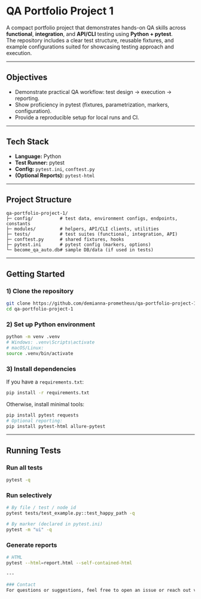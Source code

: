 # QA Portfolio Project 1

A compact portfolio project that demonstrates hands-on QA skills across **functional**, **integration**, and **API/CLI** testing using **Python + pytest**.  
The repository includes a clear test structure, reusable fixtures, and example configurations suited for showcasing testing approach and execution.

---

## Objectives
- Demonstrate practical QA workflow: test design → execution → reporting.
- Show proficiency in pytest (fixtures, parametrization, markers, configuration).
- Provide a reproducible setup for local runs and CI.

---

## Tech Stack
- **Language:** Python  
- **Test Runner:** pytest  
- **Config:** `pytest.ini`, `conftest.py`  
- **(Optional Reports):** `pytest-html`

---

## Project Structure
```
qa-portfolio-project-1/
├─ config/          # test data, environment configs, endpoints, constants
├─ modules/         # helpers, API/CLI clients, utilities
├─ tests/           # test suites (functional, integration, API)
├─ conftest.py      # shared fixtures, hooks
├─ pytest.ini       # pytest config (markers, options)
└─ become_qa_auto.db# sample DB/data (if used in tests)
```

---

## Getting Started

### 1) Clone the repository
```bash
git clone https://github.com/demianna-prometheus/qa-portfolio-project-1.git
cd qa-portfolio-project-1
```

### 2) Set up Python environment
```bash
python -m venv .venv
# Windows: .venv\Scripts\activate
# macOS/Linux:
source .venv/bin/activate
```

### 3) Install dependencies
If you have a `requirements.txt`:
```bash
pip install -r requirements.txt
```

Otherwise, install minimal tools:
```bash
pip install pytest requests
# Optional reporting:
pip install pytest-html allure-pytest
```

---

## Running Tests

### Run all tests
```bash
pytest -q
```

### Run selectively
```bash
# By file / test / node id
pytest tests/test_example.py::test_happy_path -q

# By marker (declared in pytest.ini)
pytest -m "ui" -q
```

### Generate reports
```bash
# HTML
pytest --html=report.html --self-contained-html

---

### Contact
For questions or suggestions, feel free to open an issue or reach out via GitHub.
